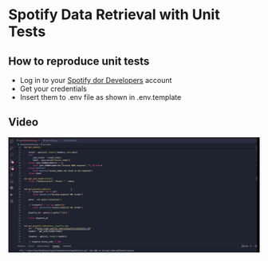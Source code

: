 # Spotify Data Retrieval with Unit Tests

## How to reproduce unit tests

* Log in to your [Spotify dor Developers](https://developer.spotify.com/) account
* Get your credentials
* Insert them to .env file as  shown in .env.template

## Video

[![Unit Test Video](image.png)](https://drive.google.com/file/d/1mLZrac0GvhQhinaALiZ2BV4zdnwAWfHy/view?usp=sharing)

